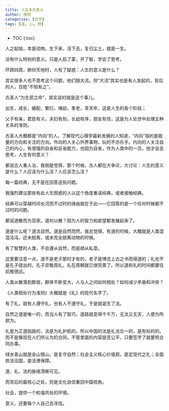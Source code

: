 ```yaml
---
title: 人生本无意义
author: 唐明
categories: [文字]
tags: [道, 心, 物]
---
```

* TOC
{:toc}

人之起始，本是动物。生下来，活下去，复归尘土，就是一生。

没有什么特别的意义。只是人启了蒙，开了智，学会了思考。

环顾四周，俯仰天地时，人有了疑惑：人生的意义是什么？

<!--以上为摘要内容-->

其实很多人也不思考这个问题，他们随大流。但“大流”其实也是有人发起的，背后的人，百姓“不知有之”。

古圣人“为生民立命”，其实说的就是这个事儿。

出生，成长，婚配，繁衍，哺幼，孝老，享天年，这是人生的各个阶段；

父子有亲，君臣有义，夫妇有别，长幼有序，朋友有信，这是为人处世中处理五种关系的准则。

古圣人大概都是“内向”的人。了解现代心理学最新发展的人知道，“内向”指的是能量的方向和关注的方向。外向的人关心外界事物，玩的不亦乐乎。内向的人关注自己的内心，有很强的自省和反省能力，也因为自省，作为人类中的一员，他才会去思考，人生有何意义？

都说古人重人治，我倒是觉得，那个时候，古人都在大争论，大讨论：人生的意义是什么？人应该为什么活？人应该怎么活？

每一篇经典，无不是在回答这些问题。

我强烈建议那些有此人生困惑的人以这个角度重读经典，或者接触经典。

经典可以穿越时间长河而不过时的缘由就在于此——它回答的是一个任何时候都不过时的问题。 

都说道散而为百家。道何以散？因为人的智力和欲望都发展起来了。

道是什么呢？道法自然。道是自然而然，我总觉得，有道的时候，大概就是人类混混沌沌，还未脱离，或未完全脱离动物的时候。

有了智慧的人类，不会遵从自然，而是顺从私意。

这里要注意一点，道不是老子那时才有的，老子是博览上古之书而得道的；礼也不是孔子提出的，孔子崇敬周礼，礼在周朝就已很完善了。所以道和礼的时间都要往前推很远。

人类从散落到群居，群体不断变大，人与人之间如何相处？如何减少矛盾和冲突？

《人类相处行为准则》大概就是《礼》的现代名字了。

有了礼，就有人遵守礼，也有人不遵守礼，于是就诞生了法。

自然之道是唯一的，而当人有了智巧，道路就变得千千万，无法又无天，人便为所欲为。

礼是为正道指路的，法是为礼护航的。所以中国的法是礼法合一的，是有标的的。而不是像现在人们所认为的合同，不管里面的内容是否公平，只要签字了就要照合同办事。

绿水青山就是金山银山，是复守自然；社会主义核心价值观，是定现代之礼；全面依法治国，是法律保障。

道、礼、法的脉络清晰可见。

而背后的最核心之处，则是文化自信重回中国视角。

社会，提供一个和谐共处的环境。

意义，还要每个人自己去寻找。